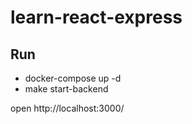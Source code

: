 # learn-react-express

## Run

- docker-compose up -d
- make start-backend

open http://localhost:3000/